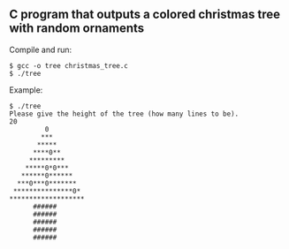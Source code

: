 ## C program that outputs a colored christmas tree with random ornaments
Compile and run:
```
$ gcc -o tree christmas_tree.c
$ ./tree
```
Example:
```
$ ./tree
Please give the height of the tree (how many lines to be).
20
         0
        ***
       *****
      ****0**
     *********
    *****0*0***
   ******0******
  ***0***0*******
 ***************0*
*******************
      ######
      ######
      ######
      ######
      ######
```
